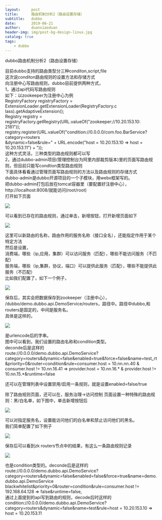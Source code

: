 ```yaml
---
layout:     post
title:      路由机制分析2（路由设置存储）
subtitle:   dubbo
date:       2019-06-21
author:     duanxiaoduan
header-img: img/post-bg-design-linux.jpg
catalog: true
tags:
    - dubbo
---
```


dubbo路由机制分析2（路由设置存储）

目前dubbo支持的路由类型分三种conditon,script,file  
这次说conditon路由规则的设置方法和存储方式  
向注册中心写路由规则，dubbo目前提供两种方式，  
1，通过api代码写路由规则  
如下：以zookeeper为注册中心为例  
RegistryFactory registryFactory = ExtensionLoader.getExtensionLoader(RegistryFactory.c  
lass).getAdaptiveExtension();  
Registry registry = registryFactory.getRegistry(URL.valueOf("zookeeper://10.20.153.10:  
2181"));  
registry.register(URL.valueOf("condition://0.0.0.0/com.foo.BarService?category=routers  
&dynamic=false&rule=" + URL.encode("host = 10.20.153.10 => host = 10.20.153.11") + "));  
这种方式灵活，三种类型的路由规则都可以写  
2，通过dubbo-admin项目(管理控制台为阿里内部裁剪版本)里的页面写路由规则，但目前只能写condtion类型路由规则  
下面具体看看通过管理页面写路由规则的方法以及路由规则的存储方式  
dubbo-admin是dubbo开源项目的一个子模块，用webx框架写的。  
把dubbo-admin打包后放在tomcat容器里（要配置好注册中心），http://localhost:8008/就能访问(root/root)  
打开如下页面

![](https://static.oschina.net/uploads/space/2017/1206/111655_DDiB_146130.png)

可以看到已存在的路由规则，通过单击，新增按钮，打开新增页面如下

![](https://static.oschina.net/uploads/space/2017/1206/111814_WjOf_146130.png)

这里可以新路由的名称，路由作用的服务名称（接口全名），还能指定作用于某个特定方法  
然后是设置，  
消费端，哪些（ip,应用，集群）可以访问服务（匹配），哪些不能访问服务（不匹配）  
服务端，哪些（ip,集群，协议，端口）可以提供此服务（匹配），哪些不能提供此服务（不匹配）  
比如我们配置了，如下一个例子，

![](https://static.oschina.net/uploads/space/2017/1206/112239_V1eA_146130.png)

保存后，其实会把数据保存到zookeeper（注册中心），  
/dubbo/demo.dubbo.api.DemoService/routers，路径中。路径中dubbo,和routers是固定的，中间是服务名。  
具体是这样的，

![](https://static.oschina.net/uploads/space/2017/1206/112708_1m77_146130.png)

是urlencode后的字串。  
图中可以看到，我们设置的路由名称和condition类型。  
deconde后是这样的  
route://0.0.0.0/demo.dubbo.api.DemoService?category=routers&dynamic=false&enabled=true&force=false&name=test_rt&priority=0&router=condition&rule=consumer.host = 10.nn.nn.40 & consumer.host != 10.nn.16.41 => provider.host = 10.nn.16.* & provider.host != 10.nn.15.*&runtime=false

还可以在管理列表中设置禁用/启用一条规则，就是设置enabled=false/true

除了路由规则页面，还可以在，服务治理->访问控制 页面设置一种特殊的路由规则：黑/白名单，如下图中，单击新增按钮后

![](https://static.oschina.net/uploads/space/2017/1206/113029_N2E3_146130.png)

可以对指定服务名，设置能访问他们的白名单和禁止访问他们的黑名。  
我们简单配置了如下例子

![](https://static.oschina.net/uploads/space/2017/1206/113124_c15i_146130.png)

保存后可以看到zk routers节点中的结果，有这么一条路由规则记录

![](https://static.oschina.net/uploads/space/2017/1206/113404_fiNU_146130.png)

也是condition类型的。deconde后是这样的  
route://0.0.0.0/demo.dubbo.api.DemoService?category=routers&dynamic=false&enabled=false&force=true&name=demo.dubbo.api.DemoService blackwhitelist&priority=0&router=condition&rule=consumer.host != 192.168.64.128 => false&runtime=false,  
通过上面提到的api写到路由的规则，decode后时这样的  
condition://0.0.0.0/demo.dubbo.api.DemoService?category=routers&dynamic=false&name=test&rule=host = 10.20.153.10 => host = 10.20.153.11